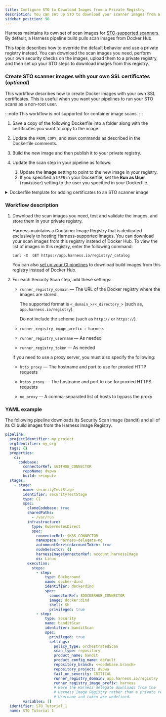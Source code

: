 ```yaml
---
title: Configure STO to Download Images from a Private Registry
description: You can set up STO to download your scanner images from a private registry instead of Docker Hub.
sidebar_position: 90
---
```


Harness maintains its own set of scan images for [STO-supported scanners](/docs/security-testing-orchestration/sto-techref-category/security-step-settings-reference.md#scanners-target-types-and-scan-approach). By default, a Harness pipeline build pulls scan images from Docker Hub.

This topic describes how to override the default behavior and use a private registry instead. You can download the scan images you need, perform your own security checks on the images, upload them to a private registry, and then set up your STO steps to download images from this registry. 

### Create STO scanner images with your own SSL certificates (_optional_)

This workflow describes how to create Docker images with your own SSL certificates. This is useful when you want your pipelines to run your STO scans as a non-root user. 

:::note
This workflow is not supported for container image scans.
:::

1. Save a copy of the following Dockerfile into a folder along with the certificates you want to copy to the image.

2. Update the `FROM`, `COPY`, and `USER` commands as described in the Dockerfile comments.

3. Build the new image and then publish it to your private registry.

4. Update the scan step in your pipeline as follows:

   1. Update the **Image** setting to point to the new image in your registry.
   2. If you specified a `USER` in your Dockerfile, set the **Run as User** (`runAsUser`) setting to the user you specified in your Dockerfile.

<!-- Need to finalize where to copy the certs.../shared/customer_artifacts/certificates/ is the STO default -->

<details><summary>Dockerfile template for adding certificates to an STO scanner image</summary>

``` bash
# STEP 1 
# Specify the STO scanner image where you want to add your certificates
# For a list of all images in the Harness Container Registry, run the following:
#     curl -X  GET https://app.harness.io/registry/_catalog
FROM harness/twistlock-job-runner:latest as scanner

# FYI Root access is required to load and trust certificates
USER root

# STEP 2 
# Copy your certificates to the engine
# You can copy multiple ca from completely different paths into SHARE_CA_PATH
COPY ./CERTIFICATE_1.pem ../another-folder/CERTIFICATE_2.pem /shared/customer_artifacts/certificates/


# FYI establishes trust for certificates in Python and the OS 
RUN sto_plugin --trust-certs
# Optional: To trust certificates for Java for tools such as
# - Black Duck Hub
# - Checkmarx
# - Sonarqube
# - Veracode
# - NexusIQ
# RUN sh /bin/setup.sh 

# STEP 3 (optional)
# Create a user and assume limited permission user
# If you set this, you need to add runAsUser setting in the scan step
#     i.e., runAsUser: "1000"
USER 1000

```

</details>

### Workflow description

1. Download the scan images you need, test and validate the images, and store them in your private registry. 

   Harness maintains a Container Image Registry that is dedicated exclusively to hosting Harness-supported images. You can download your scan images from this registry instead of Docker Hub. To view the list of images in this registry, enter the following command:
   ```
   curl -X  GET https://app.harness.io/registry/_catalog
   ```
   You can also [set up your CI pipelines](/docs/platform/Connectors/Artifact-Repositories/connect-to-harness-container-image-registry-using-docker-connector) to download build images from this registry instead of Docker Hub.

2. For each Security Scan step, add these settings:

   * `runner_registry_domain`  —  The URL of the Docker registry where the images are stored. 
     
     The supported format is `<_domain_>/<_directory_>` (such as, `app.harness.io/registry`). 
     
     Do not include the scheme (such as `http://` or `https://`).

   * `runner_registry_image_prefix : harness`

   * `runner_registry_username`  — As needed

   * `runner_registry_token`  — As needed

   If you need to use a proxy server, you must also specify the following: 

   * `http_proxy`  —  The hostname and port to use for proxied HTTP requests
  
   * `https_proxy`  —  The hostname and port to use for proxied HTTPS requests

   * `no_proxy`  — A comma-separated list of hosts to bypass the proxy


### YAML example

The following pipeline downloads its Security Scan image (bandit) and all of its CI build images from the Harness Image Registry. 

```yaml
pipeline:
  projectIdentifier: my_project
  orgIdentifier: my_org
  tags: {}
  properties:
    ci:
      codebase:
        connectorRef: $GITHUB_CONNECTOR
        repoName: dvpwa
        build: <+input>
  stages:
    - stage:
        name: securityTestStage
        identifier: securityTestStage
        type: CI
        spec:
          cloneCodebase: true
          sharedPaths:
            - /var/run
          infrastructure:
            type: KubernetesDirect
            spec:
              connectorRef: $K8S_CONNECTOR
              namespace: harness-delegate-ng
              automountServiceAccountToken: true
              nodeSelector: {}
              harnessImageConnectorRef: account.harnessImage
              os: Linux
          execution:
            steps:
              - step:
                  type: Background
                  name: docker-dind
                  identifier: dockerdind
                  spec:
                    connectorRef: $DOCKERHUB_CONNECTOR
                    image: docker:dind
                    shell: Sh
                    privileged: true
              - step:
                  type: Security
                  name: banditScan
                  identifier: banditScan
                  spec:
                    privileged: true
                    settings:
                      policy_type: orchestratedScan
                      scan_type: repository
                      product_name: bandit
                      product_config_name: default
                      repository_branch: <+codebase.branch>
                      repository_project: dvpwa
                      fail_on_severity: CRITICAL
                      runner_registry_domain: app.harness.io/registry
                      runner_registry_image_prefix: harness
                      # Here the Harness delegate downloads from the 
                      # Harness Image Registry rather than a private registry. 
                      # Username and token are undefined. 
        variables: []
  identifier: STO_Tutorial_1
  name: STO Tutorial 1



```
